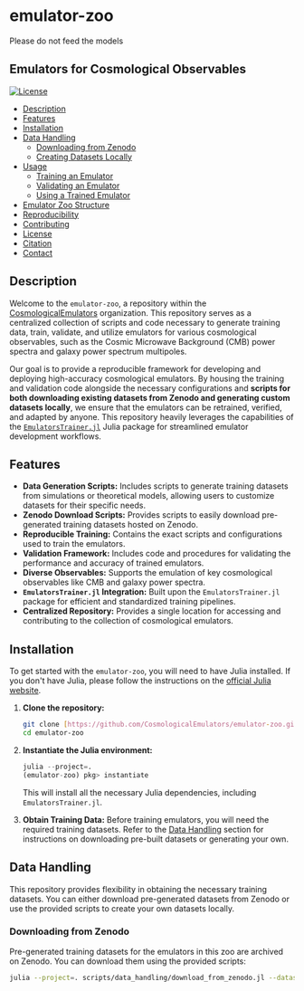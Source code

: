 # emulator-zoo
Please do not feed the models

## Emulators for Cosmological Observables

[![License](https://img.shields.io/github/license/CosmologicalEmulators/emulator-zoo)](LICENSE)
- [Description](#description)
- [Features](#features)
- [Installation](#installation)
- [Data Handling](#data-handling)
    - [Downloading from Zenodo](#downloading-from-zenodo)
    - [Creating Datasets Locally](#creating-datasets-locally)
- [Usage](#usage)
    - [Training an Emulator](#training-an-emulator)
    - [Validating an Emulator](#validating-an-emulator)
    - [Using a Trained Emulator](#using-a-trained-emulator)
- [Emulator Zoo Structure](#emulator-zoo-structure)
- [Reproducibility](#reproducibility)
- [Contributing](#contributing)
- [License](#license)
- [Citation](#citation)
- [Contact](#contact)

## Description

Welcome to the `emulator-zoo`, a repository within the [CosmologicalEmulators](https://github.com/CosmologicalEmulators) organization. This repository serves as a centralized collection of scripts and code necessary to generate training data, train, validate, and utilize emulators for various cosmological observables, such as the Cosmic Microwave Background (CMB) power spectra and galaxy power spectrum multipoles.

Our goal is to provide a reproducible framework for developing and deploying high-accuracy cosmological emulators. By housing the training and validation code alongside the necessary configurations and **scripts for both downloading existing datasets from Zenodo and generating custom datasets locally**, we ensure that the emulators can be retrained, verified, and adapted by anyone. This repository heavily leverages the capabilities of the [`EmulatorsTrainer.jl`](https://github.com/CosmologicalEmulators/EmulatorsTrainer.jl) Julia package for streamlined emulator development workflows.

## Features

* **Data Generation Scripts:** Includes scripts to generate training datasets from simulations or theoretical models, allowing users to customize datasets for their specific needs.
* **Zenodo Download Scripts:** Provides scripts to easily download pre-generated training datasets hosted on Zenodo.
* **Reproducible Training:** Contains the exact scripts and configurations used to train the emulators.
* **Validation Framework:** Includes code and procedures for validating the performance and accuracy of trained emulators.
* **Diverse Observables:** Supports the emulation of key cosmological observables like CMB and galaxy power spectra.
* **`EmulatorsTrainer.jl` Integration:** Built upon the `EmulatorsTrainer.jl` package for efficient and standardized training pipelines.
* **Centralized Repository:** Provides a single location for accessing and contributing to the collection of cosmological emulators.

## Installation

To get started with the `emulator-zoo`, you will need to have Julia installed. If you don't have Julia, please follow the instructions on the [official Julia website](https://julialang.org/downloads/).

1.  **Clone the repository:**
    ```bash
    git clone [https://github.com/CosmologicalEmulators/emulator-zoo.git](https://github.com/CosmologicalEmulators/emulator-zoo.git)
    cd emulator-zoo
    ```

2.  **Instantiate the Julia environment:**
    ```julia
    julia --project=.
    (emulator-zoo) pkg> instantiate
    ```
    This will install all the necessary Julia dependencies, including `EmulatorsTrainer.jl`.

3.  **Obtain Training Data:**
    Before training emulators, you will need the required training datasets. Refer to the [Data Handling](#data-handling) section for instructions on downloading pre-built datasets or generating your own.

## Data Handling

This repository provides flexibility in obtaining the necessary training datasets. You can either download pre-generated datasets from Zenodo or use the provided scripts to create your own datasets locally.

### Downloading from Zenodo

Pre-generated training datasets for the emulators in this zoo are archived on Zenodo. You can download them using the provided scripts:

```bash
julia --project=. scripts/data_handling/download_from_zenodo.jl --dataset <dataset_name>
```
